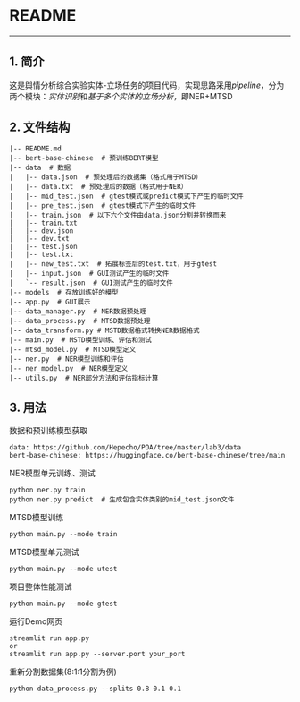 # README
***
## 1. 简介
这是舆情分析综合实验实体-立场任务的项目代码，实现思路采用*pipeline*，分为两个模块：*实体识别*和*基于多个实体的立场分析*，即NER+MTSD
## 2. 文件结构
```
|-- README.md  
|-- bert-base-chinese  # 预训练BERT模型
|-- data  # 数据 
|   |-- data.json  # 预处理后的数据集（格式用于MTSD）
|   |-- data.txt  # 预处理后的数据（格式用于NER）
|   |-- mid_test.json  # gtest模式或predict模式下产生的临时文件
|   |-- pre_test.json  # gtest模式下产生的临时文件
|   |-- train.json  # 以下六个文件由data.json分割并转换而来
|   |-- train.txt
|   |-- dev.json
|   |-- dev.txt
|   |-- test.json
|   |-- test.txt
|   |-- new_test.txt  # 拓展标签后的test.txt，用于gtest
|   |-- input.json  # GUI测试产生的临时文件
|   `-- result.json  # GUI测试产生的临时文件
|-- models  # 存放训练好的模型
|-- app.py  # GUI展示
|-- data_manager.py  # NER数据预处理
|-- data_process.py  # MTSD数据预处理
|-- data_transform.py # MSTD数据格式转换NER数据格式
|-- main.py  # MSTD模型训练、评估和测试
|-- mtsd_model.py  # MTSD模型定义
|-- ner.py  # NER模型训练和评估 
|-- ner_model.py  # NER模型定义
|-- utils.py  # NER部分方法和评估指标计算
```
## 3. 用法

数据和预训练模型获取
```
data: https://github.com/Hepecho/POA/tree/master/lab3/data
bert-base-chinese: https://huggingface.co/bert-base-chinese/tree/main
```
NER模型单元训练、测试
```
python ner.py train
python ner.py predict  # 生成包含实体类别的mid_test.json文件
```
MTSD模型训练
```
python main.py --mode train
```
MTSD模型单元测试
```
python main.py --mode utest
```
项目整体性能测试
```
python main.py --mode gtest
```
运行Demo网页
```
streamlit run app.py
or
streamlit run app.py --server.port your_port
```
重新分割数据集(8:1:1分割为例)
```
python data_process.py --splits 0.8 0.1 0.1
```
